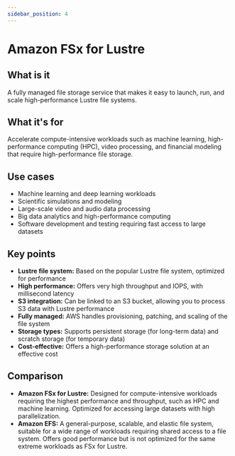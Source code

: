 ```yaml
---
sidebar_position: 4
---
```


# Amazon FSx for Lustre

## What is it
A fully managed file storage service that makes it easy to launch, run, and scale high-performance Lustre file systems.

## What it's for
Accelerate compute-intensive workloads such as machine learning, high-performance computing (HPC), video processing, and financial modeling that require high-performance file storage.

## Use cases
- Machine learning and deep learning workloads
- Scientific simulations and modeling
- Large-scale video and audio data processing
- Big data analytics and high-performance computing
- Software development and testing requiring fast access to large datasets

## Key points
- **Lustre file system:** Based on the popular Lustre file system, optimized for performance
- **High performance:** Offers very high throughput and IOPS, with millisecond latency
- **S3 integration:** Can be linked to an S3 bucket, allowing you to process S3 data with Lustre performance
- **Fully managed:** AWS handles provisioning, patching, and scaling of the file system
- **Storage types:** Supports persistent storage (for long-term data) and scratch storage (for temporary data)
- **Cost-effective:** Offers a high-performance storage solution at an effective cost

## Comparison
- **Amazon FSx for Lustre:** Designed for compute-intensive workloads requiring the highest performance and throughput, such as HPC and machine learning. Optimized for accessing large datasets with high parallelization.
- **Amazon EFS:** A general-purpose, scalable, and elastic file system, suitable for a wide range of workloads requiring shared access to a file system. Offers good performance but is not optimized for the same extreme workloads as FSx for Lustre. 